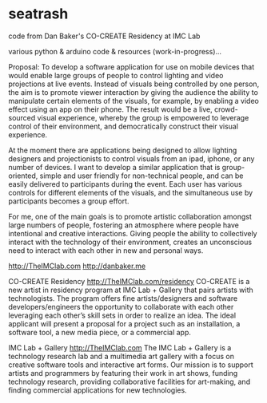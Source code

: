 seatrash
==========

code from Dan Baker's CO-CREATE Residency at IMC Lab

various python & arduino code & resources (work-in-progress)...

Proposal: To develop a software application for use on mobile devices that would enable large groups of people to control lighting and video projections at live events.  Instead of visuals being controlled by one person, the aim is to promote viewer interaction by giving the audience the ability to manipulate certain elements of the visuals, for example, by enabling a video effect using an app on their phone. The result would be a live, crowd-sourced visual experience, whereby the group is empowered to leverage control of their environment, and democratically construct their visual experience.

At the moment there are applications being designed to allow lighting designers and projectionists to control visuals from an ipad, iphone, or any number of devices.  I want to develop a similar application that is group-oriented, simple and user friendly for non-technical people, and can be easily delivered to participants during the event.  Each user has various controls for different elements of the visuals, and the simultaneous use by participants becomes a group effort.

For me, one of the main goals is to promote artistic collaboration amongst large numbers of people, fostering an atmosphere where people have intentional and creative interactions.  Giving people the ability to collectively interact with the technology of their environment, creates an unconscious need to interact with each other in new and personal ways.

http://TheIMClab.com
http://danbaker.me

CO-CREATE Residency
http://TheIMClab.com/residency
CO-CREATE is a new artist in residency program at IMC Lab + Gallery  that pairs artists with technologists. The program offers fine artists/designers and software developers/engineers the opportunity to collaborate with each other leveraging each other’s skill sets in order to realize an idea. The ideal applicant will present a proposal for a project such as an installation, a software tool, a new media piece, or a commercial app.

IMC Lab + Gallery
http://TheIMClab.com
The IMC Lab + Gallery is a technology research lab and a multimedia art gallery with a focus on creative software tools and interactive art forms.  Our mission is to support artists and programmers by featuring their work in art shows, funding technology research, providing collaborative facilities for art-making, and finding commercial applications for new technologies.
